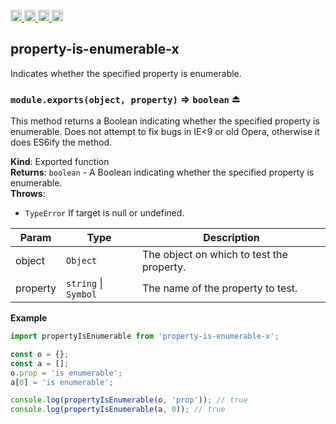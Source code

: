 <a href="https://travis-ci.org/Xotic750/property-is-enumerable-x"
   title="Travis status">
<img
   src="https://travis-ci.org/Xotic750/property-is-enumerable-x.svg?branch=master"
   alt="Travis status" height="18"/>
</a>
<a href="https://david-dm.org/Xotic750/property-is-enumerable-x"
   title="Dependency status">
<img src="https://david-dm.org/Xotic750/property-is-enumerable-x.svg"
   alt="Dependency status" height="18"/>
</a>
<a href="https://david-dm.org/Xotic750/property-is-enumerable-x#info=devDependencies"
   title="devDependency status">
<img src="https://david-dm.org/Xotic750/property-is-enumerable-x/dev-status.svg"
   alt="devDependency status" height="18"/>
</a>
<a href="https://badge.fury.io/js/property-is-enumerable-x" title="npm version">
<img src="https://badge.fury.io/js/property-is-enumerable-x.svg"
   alt="npm version" height="18"/>
</a>
<a name="module_property-is-enumerable-x"></a>

## property-is-enumerable-x

Indicates whether the specified property is enumerable.

<a name="exp_module_property-is-enumerable-x--module.exports"></a>

### `module.exports(object, property)` ⇒ <code>boolean</code> ⏏

This method returns a Boolean indicating whether the specified property is
enumerable. Does not attempt to fix bugs in IE<9 or old Opera, otherwise it
does ES6ify the method.

**Kind**: Exported function  
**Returns**: <code>boolean</code> - A Boolean indicating whether the specified property is
enumerable.  
**Throws**:

- <code>TypeError</code> If target is null or undefined.

| Param    | Type                                       | Description                               |
| -------- | ------------------------------------------ | ----------------------------------------- |
| object   | <code>Object</code>                        | The object on which to test the property. |
| property | <code>string</code> \| <code>Symbol</code> | The name of the property to test.         |

**Example**

```js
import propertyIsEnumerable from 'property-is-enumerable-x';

const o = {};
const a = [];
o.prop = 'is enumerable';
a[0] = 'is enumerable';

console.log(propertyIsEnumerable(o, 'prop')); // true
console.log(propertyIsEnumerable(a, 0)); // true
```

